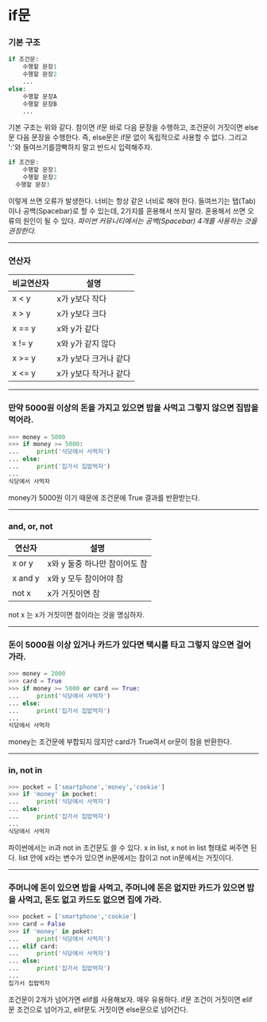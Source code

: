 # if문



### 기본 구조

```python
if 조건문:
	수행할 문장1
    수행할 문장2
    ...
else:
    수행할 문장A
    수행할 문장B
    ...
```

 기본 구조는 위와 같다. 참이면 if문 바로 다음 문장을 수행하고, 조건문이 거짓이면 else문 다음 문장을 수행한다. 즉, else문은 if문 없이 독립적으로 사용할 수 없다. 그리고 ':'와 들여쓰기를깜빡하지 말고 반드시 입력해주자.



```python
if 조건문:
	수행할 문장1
    수행할 문장2
  수행할 문장3
```

 이렇게 쓰면 오류가 발생한다. 너비는 항상 같은 너비로 해야 한다. 들여쓰기는 탭(Tab)이나 공백(Spacebar)로 할 수 있는데, 2가지를 혼용해서 쓰지 말라. 혼용해서 쓰면 오류의 원인이 될 수 있다. *파이썬 커뮤니티에서는 공백(Spacebar) 4개를 사용하는 것을 권장한다.*



---



### 연산자

| 비교연산자 | 설명                  |
| ---------- | --------------------- |
| x < y      | x가 y보다 작다        |
| x > y      | x가 y보다 크다        |
| x == y     | x와 y가 같다          |
| x != y     | x와 y가 같지 않다     |
| x >= y     | x가 y보다 크거나 같다 |
| x <= y     | x가 y보다 작거나 같다 |



---



### 만약 5000원 이상의 돈을 가지고 있으면 밥을 사먹고 그렇지 않으면 집밥을 먹어라.

```python
>>> money = 5000
>>> if money >= 5000:
...     print('식당에서 사먹자')
... else:
...     print('집가서 집밥먹자')
...    
식당에서 사먹자
```

money가 5000원 이기 때문에 조건문에 True 결과를 반환받는다.



---



### and, or, not

| 연산자  | 설명                          |
| ------- | ----------------------------- |
| x or y  | x와 y 둘중 하나만 참이어도 참 |
| x and y | x와 y 모두 참이어야 참        |
| not x   | x가 거짓이면 참               |

 not x 는 x가 거짓이면 참이라는 것을 명심하자.



---



### 돈이 5000원 이상 있거나 카드가 있다면 택시를 타고 그렇지 않으면 걸어 가라.

```python
>>> money = 2000
>>> card = True
>>> if money >= 5000 or card == True:
...     print('식당에서 사먹자')
... else:
...     print('집가서 집밥먹자')
...
식당에서 사먹자
```

 money는 조건문에 부합되지 않지만 card가 True여서 or문이 참을 반환한다.



---



### in, not in

```python
>>> pocket = ['smartphone','money','cookie']
>>> if 'money' in pocket:
...     print('식당에서 사먹자')
... else:
...     print('집가서 집밥먹자')
...
식당에서 사먹자
```

 파이썬에서는 in과 not in 조건문도 쓸 수 있다. x in list, x not in list 형태로 써주면 된다. list 안에 x라는 변수가 있으면 in문에서는 참이고 not in문에서는 거짓이다.



---



### 주머니에 돈이 있으면 밥을 사먹고, 주머니에 돈은 없지만 카드가 있으면 밥을 사먹고, 돈도 없고 카드도 없으면 집에 가라.

```python
>>> pocket = ['smartphone','cookie']
>>> card = False
>>> if 'money' in poket:
...     print('식당에서 사먹자')
... elif card:
...     print('식당에서 사먹자')
... else:
...     print('집가서 집밥먹자')
...
집가서 집밥먹자
```

 조건문이 2개가 넘어가면 elif를 사용해보자. 매우 유용하다. if문 조건이 거짓이면 elif문 조건으로 넘어가고, elif문도 거짓이면 else문으로 넘어간다.